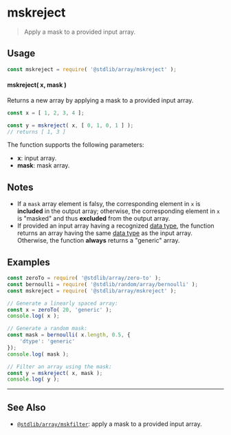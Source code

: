 <!--

@license Apache-2.0

Copyright (c) 2024 The Stdlib Authors.

Licensed under the Apache License, Version 2.0 (the "License");
you may not use this file except in compliance with the License.
You may obtain a copy of the License at

   http://www.apache.org/licenses/LICENSE-2.0

Unless required by applicable law or agreed to in writing, software
distributed under the License is distributed on an "AS IS" BASIS,
WITHOUT WARRANTIES OR CONDITIONS OF ANY KIND, either express or implied.
See the License for the specific language governing permissions and
limitations under the License.

-->

# mskreject

> Apply a mask to a provided input array.

<section class="usage">

## Usage

```javascript
const mskreject = require( '@stdlib/array/mskreject' );
```

#### mskreject( x, mask )

Returns a new array by applying a mask to a provided input array.

```javascript
const x = [ 1, 2, 3, 4 ];

const y = mskreject( x, [ 0, 1, 0, 1 ] );
// returns [ 1, 3 ]
```

The function supports the following parameters:

-   **x**: input array.
-   **mask**: mask array.

</section>

<!-- /.usage -->

<section class="notes">

## Notes

-   If a `mask` array element is falsy, the corresponding element in `x` is **included** in the output array; otherwise, the corresponding element in `x` is "masked" and thus **excluded** from the output array.
-   If provided an input array having a recognized [data type][@stdlib/array/dtypes], the function returns an array having the same [data type][@stdlib/array/dtypes] as the input array. Otherwise, the function **always** returns a "generic" array.

</section>

<!-- /.notes -->

<section class="examples">

## Examples

<!-- eslint no-undef: "error" -->

```javascript
const zeroTo = require( '@stdlib/array/zero-to' );
const bernoulli = require( '@stdlib/random/array/bernoulli' );
const mskreject = require( '@stdlib/array/mskreject' );

// Generate a linearly spaced array:
const x = zeroTo( 20, 'generic' );
console.log( x );

// Generate a random mask:
const mask = bernoulli( x.length, 0.5, {
    'dtype': 'generic'
});
console.log( mask );

// Filter an array using the mask:
const y = mskreject( x, mask );
console.log( y );
```

</section>

<!-- /.examples -->

<!-- Section for related `stdlib` packages. Do not manually edit this section, as it is automatically populated. -->

<section class="related">

* * *

## See Also

-   <span class="package-name">[`@stdlib/array/mskfilter`][@stdlib/array/mskfilter]</span><span class="delimiter">: </span><span class="description">apply a mask to a provided input array.</span>

</section>

<!-- /.related -->

<!-- Section for all links. Make sure to keep an empty line after the `section` element and another before the `/section` close. -->

<section class="links">

[@stdlib/array/dtypes]: https://github.com/stdlib-js/stdlib/tree/develop/lib/node_modules/%40stdlib/array/dtypes

<!-- <related-links> -->

[@stdlib/array/mskfilter]: https://github.com/stdlib-js/stdlib/tree/develop/lib/node_modules/%40stdlib/array/mskfilter

<!-- </related-links> -->

</section>

<!-- /.links -->

